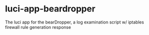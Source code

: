 # luci-app-beardropper
 The luci app for the bearDropper, a  log examination script w/ iptables firewall rule generation response 
